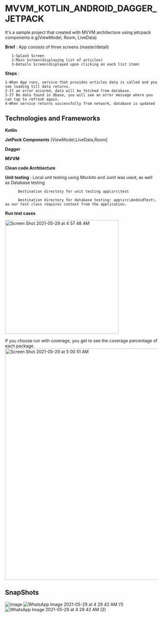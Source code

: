 # MVVM_KOTLIN_ANDROID_DAGGER_JETPACK


It's a sample project that created with MVVM architecture using jetcpack components e.g(ViewModel, Room, LiveData)

**Brief** : App consists of three screens (master/detail)

       1-Splash Screen
       2-Main Screen(displaying list of articles)
       3-Details Screen(displayed upon clicking on each list item)
       
**Steps** :
  
    1-When App runs, service that provides articles data is called and you see loading till data returns.
    2-If an error occured, data will be fetched from database.
    3-If No data found in dbase, you will see an error message where you can tap to refresh again.
    4-When service returns successfully from network, database is updated
      
<h2>Technologies and Frameworks</h2>        

**Kotlin**

**JetPack Components** [ViewModel,LiveData,Room]

**Dagger**

**MVVM**

**Clean code Archtiecture**

**Unit testing** : Local unit testing using Mockito and Junit was used, as well as Database testing 

          Destination directoty for unit testing app\src\test

          Destination directory for database testing: app\src\AndoidTest\. as our test class requires context from the application.
          
          
**Run test cases**          


<img width="374" alt="Screen Shot 2021-05-29 at 4 57 48 AM" src="https://user-images.githubusercontent.com/26609049/120056183-e191d880-c03a-11eb-9419-1f7095b70e80.png">

If you choose run with coverage, you get to see the coverage percentage of each package.
<img width="761" alt="Screen Shot 2021-05-29 at 5 00 51 AM" src="https://user-images.githubusercontent.com/26609049/120056184-e2c30580-c03a-11eb-9341-6cd7e999f7bb.png">



<h2>SnapShots</h2>

![image](https://user-images.githubusercontent.com/26609049/120055685-fa4cbf00-c037-11eb-9c92-5557403ab272.png)
![WhatsApp Image 2021-05-29 at 4 29 42 AM (1)](https://user-images.githubusercontent.com/26609049/120055492-c91fbf00-c036-11eb-9a0e-5635c53fa066.jpeg)
![WhatsApp Image 2021-05-29 at 4 29 42 AM (2)](https://user-images.githubusercontent.com/26609049/120055497-cc1aaf80-c036-11eb-82cf-cff9d9c7007e.jpeg)



